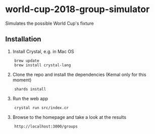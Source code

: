 # world-cup-2018-group-simulator
Simulates the possible World Cup's fixture

## Installation

1. Install Crystal, e.g. in Mac OS

```
    brew update
    brew install crystal-lang
```

2. Clone the repo and install the dependencies (Kemal only for this moment)

```
    shards install
```

3. Run the web app

```
    crystal run src/index.cr
```

3. Browse to the homepage and take a look at the results

```
    http://localhost:3000/groups
```
